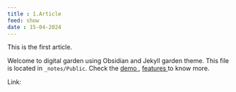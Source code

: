 ```yaml
---
title : 1.Article
feed: show
date : 15-04-2024
---
```


This is the first article.


Welcome to digital garden using Obsidian and Jekyll garden theme. This file is located in `_notes/Public`. Check the <a href="{{'/notes' | relative_url}}"> demo </a>, <a href="{{'/post/features' | relative_url}}"> features </a> to know more.

Link: 

